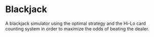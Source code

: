 # Blackjack
A blackjack simulator using the optimal strategy and the Hi-Lo card counting system in order to maximize the odds of beating the dealer.
